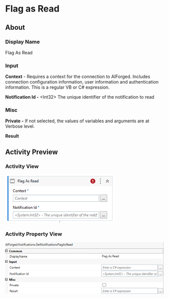 # Flag as Read

## About

### Display Name

Flag As Read

### Input

**Context** - Requires a context for the connection to AIForged. Includes connection configuration information, user information and authentication information. This is a regular VB or C# expression.

**Notification Id -** \<Int32> The unique identifier of the notification to read

### Misc

**Private -** If not selected, the values of variables and arguments are at Verbose level.

**Result**

## Activity Preview

### Activity View

![](../../../assets/image%20%287%29%20%285%29.png)
### Activity Property View

![](../../../assets/image%20%2891%29%20%281%29%20%281%29.png)


